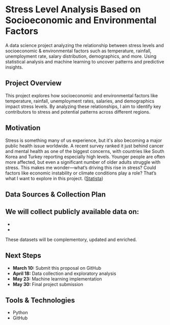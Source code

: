 # Stress Level Analysis Based on Socioeconomic and Environmental Factors

A data science project analyzing the relationship between stress levels and socioeconomic &amp; environmental factors such as temperature, rainfall, unemployment rate, salary distribution, demographics, and more. Using statistical analysis and machine learning to uncover patterns and predictive insights.


## Project Overview
This project explores how socioeconomic and environmental factors like temperature, rainfall, unemployment rates, salaries, and demographics impact stress levels. By analyzing these relationships, I aim to identify key contributors to stress and potential patterns across different regions.


## Motivation
Stress is something many of us experience, but it's also becoming a major public health issue worldwide. A recent survey ranked it just behind cancer and mental health as one of the biggest concerns, with countries like South Korea and Turkey reporting especially high levels. Younger people are often more affected, but even a significant number of older adults struggle with stress. This makes me wonder—what’s driving this rise in stress? Could factors like economic instability or climate conditions play a role? That’s what I want to explore in this project. 
([Statista](https://www.statista.com/statistics/1057961/the-most-stressed-out-populations-worldwide/?utm_source=chatgpt.com))


## Data Sources & Collection Plan

We will collect publicly available data on:
-
-
-
These datasets will be complementory, updated and enriched.


## Next Steps
- **March 10:** Submit this proposal on GitHub
- **April 18:** Data collection and exploratory analysis
- **May 23:** Machine learning implementation
- **May 30:** Final project submission


## Tools & Technologies
- Python
- GitHub
